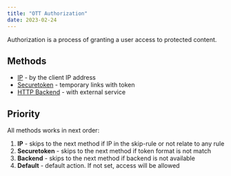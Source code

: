 ```yaml
---
title: "OTT Authorization"
date: 2023-02-24
---
```


Authorization is a process of granting a user access to protected content.

## Methods

- [IP](ip) - by the client IP address
- [Securetoken](securetoken) - temporary links with token
- [HTTP Backend](http-backend) - with external service

## Priority

All methods works in next order:

1. **IP** - skips to the next method if IP in the skip-rule or not relate to any rule
2. **Securetoken** - skips to the next method if token format is not match
3. **Backend** - skips to the next method if backend is not available
4. **Default** - default action. If not set, access will be allowed
